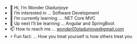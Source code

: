- 👋 Hi, I’m Wonder Oladunjoye
- 👀 I’m interested in ... Software Development
- 🌱 I’m currently learning ... .NET Core MVC
- 🌱 Up next I’ll be learning ... Angular and SpringBoot
- 📫 How to reach me ... wonder01oladunjoye@gmail.com
- ⚡ Fun fact: ... How you treat yourself is how others treat you

<!---
TenseiHei/TenseiHei is a ✨ special ✨ repository because its `README.md` (this file) appears on your GitHub profile.
You can click the Preview link to take a look at your changes.
--->

